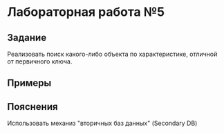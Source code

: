 # Лабораторная работа №5

## Задание

Реализовать поиск какого-либо объекта по характеристике, отличной от первичного ключа.

## Примеры

## Пояснения

Использовать механиз "вторичных баз данных" (Secondary DB)

